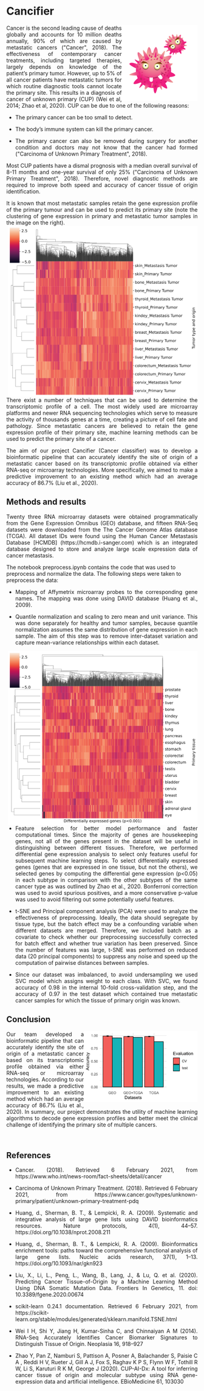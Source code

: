 # Cancifier

<img src="images/logo.png" alt="cancifier logo; source: pngtree.com" width="200" height="200" align="right">

<p align="justify">
Cancer is the second leading cause of deaths globally and accounts for 10 million deaths annually, 90% of which are caused by metastatic cancers ("Cancer", 2018). The effectiveness of contemporary cancer treatments, including targeted therapies, largely depends on knowledge of the patient’s primary tumor. However, up to 5% of all cancer patients have metastatic tumors for which routine diagnostic tools cannot locate the primary site. This results in a diagnosis of cancer of unknown primary (CUP) (Wei et al, 2014; Zhao et al, 2020). CUP can be due to one of the following reasons:

- <p align="justify">The primary cancer can be too small to detect.

- <p align="justify">The body’s immune system can kill the primary cancer.

- <p align="justify">The primary cancer can also be removed during surgery for another condition and doctors may not know that the cancer had formed ("Carcinoma of Unknown Primary Treatment", 2018).

<p align="justify">
Most CUP patients have a dismal prognosis with a median overall survival of 8-11 months and one-year survival of only 25% ("Carcinoma of Unknown Primary Treatment", 2018). Therefore, novel diagnostic methods are required to improve both speed and accuracy of cancer tissue of origin identification.

<p align="justify">
It is known that most metastatic samples retain the gene expression profile of the primary tumour and can be used to predict its primary site (note the clustering of gene expression in primary and metastatic tumor samples in the image on the right).

<img src="images/heatmap_by_type.svg" align="right" width="500">

<p align="justify">
There exist a number of techniques that can be used to determine the transcriptomic profile of a cell. The most widely used are microarray platforms and newer RNA sequencing technologies which serve to measure the activity of thousands genes at a time, creating a picture of cell fate and pathology. Since metastatic cancers are believed to retain the gene expression profile of their primary site, machine learning methods can be used to predict the primary site of a cancer.

<p align="justify">
The aim of our project Cancifier (Cancer classifier) was to develop a bioinformatic pipeline that can accurately identify the site of origin of a metastatic cancer based on its transcriptomic profile obtained via either RNA-seq or microarray technologies. More specifically, we aimed to make a predictive improvement to an existing method which had an average accuracy of 86.7% (Liu et al., 2020).

  ## Methods and results

<p align="justify">
Twenty three RNA microarray datasets were obtained programmatically from the Gene Expression Omnibus (GEO) database, and fifteen RNA-Seq datasets were downloaded from the The Cancer Genome Atlas database (TCGA). All dataset IDs were found using the Human Cancer Metastasis Database [HCMDB] (https://hcmdb.i-sanger.com) which is an integrated database designed to store and analyze large scale expression data of cancer metastasis.

The notebook preprocess.ipynb contains the code that was used to preprocess and normalize the data. The following steps were taken to preprocess the data:

- <p align="justify">Mapping of Affymetrix microarray probes to the corresponding gene names. The mapping was done using DAVID database (Huang et al., 2009).

- <p align="justify">Quantile normalization and scaling to zero mean and unit variance. This was done separately for healthy and tumor samples, because quantile normalization assumes the same distribution of gene expression in each sample. The aim of this step was to remove inter-dataset variation and capture mean-variance relationships within each dataset.

<img src="images/heatmap_by_primary.svg" align="right" width="500">

- <p align="justify">Feature selection for better model performance and faster computational times. Since the majority of genes are housekeeping genes, not all of the genes present in the dataset will be useful in distinguishing between different tissues. Therefore, we performed differential gene expression analysis to select only features useful for subsequent machine learning steps. To select differentially expressed genes (genes that are expressed in one tissue, but not the others), we selected genes by computing the differential gene expression (p<0.05) in each subtype in comparison with the other subtypes of the same cancer type as was outlined by Zhao et al., 2020. Bonferroni correction was used to avoid spurious positives, and a more conservative p-value was used to avoid filtering out some potentially useful features.

- <p align="justify">t-SNE and Principal component analysis (PCA) were used to analyze the effectiveness of preprocessing. Ideally, the data should segregate by tissue type, but the batch effect may be a confounding variable when different datasets are merged. Therefore, we included batch as a covariate to check whether our preprocessing successfully corrected for batch effect and whether true variation has been preserved. Since the number of features was large, t-SNE was performed on reduced data (20 principal components) to suppress any noise and speed up the computation of pairwise distances between samples.



- <p align="justify">Since our dataset was imbalanced, to avoid undersampling we used SVC model which assigns weight to each class. With SVC, we found accuracy of 0.98 in the internal 10-fold cross-validation step, and the accuracy of 0.97 in the test dataset which contained true metastatic cancer samples for which the tissue of primary origin was known.

## Conclusion

<img src="images/eval.png" align="right" width="300">

<p align="justify">
Our team developed a bioinformatic pipeline that can accurately identify the site of origin of a metastatic cancer based on its transcriptomic profile obtained via either RNA-seq or microarray technologies. According to our results, we made a predictive improvement to an existing method which had an average accuracy of 86.7% (Liu et al., 2020). In summary, our project demonstrates the utility of machine learning algorithms to decode gene expression profiles and better meet the clinical challenge of identifying the primary site of multiple cancers.

&nbsp;

## References

- <p align="justify">Cancer. (2018). Retrieved 6 February 2021, from https://www.who.int/news-room/fact-sheets/detail/cancer

- <p align="justify">Carcinoma of Unknown Primary Treatment. (2018). Retrieved 6 February 2021, from https://www.cancer.gov/types/unknown-primary/patient/unknown-primary-treatment-pdq

- <p align="justify">Huang, d., Sherman, B. T., & Lempicki, R. A. (2009). Systematic and integrative analysis of large gene lists using DAVID bioinformatics resources. Nature protocols, 4(1), 44–57. https://doi.org/10.1038/nprot.2008.211

- <p align="justify">Huang, d., Sherman, B. T., & Lempicki, R. A. (2009). Bioinformatics enrichment tools: paths toward the comprehensive functional analysis of large gene lists. Nucleic acids research, 37(1), 1–13. https://doi.org/10.1093/nar/gkn923

- <p align="justify">Liu, X., Li, L., Peng, L., Wang, B., Lang, J., & Lu, Q. et al. (2020). Predicting Cancer Tissue-of-Origin by a Machine Learning Method Using DNA Somatic Mutation Data. Frontiers In Genetics, 11. doi: 10.3389/fgene.2020.00674

- <p align="justify">scikit-learn 0.24.1 documentation. Retrieved 6 February 2021, from https://scikit-learn.org/stable/modules/generated/sklearn.manifold.TSNE.html

- <p align="justify">Wei I H, Shi Y, Jiang H, Kumar-Sinha C, and Chinnaiyan A M (2014). RNA-Seq Accurately Identifies Cancer Biomarker Signatures to Distinguish Tissue of Origin. Neoplasia 16, 918–927

- <p align="justify">Zhao Y, Pan Z, Namburi S, Pattison A, Posner A, Balachander S, Paisie C A , Reddi H V, Rueter J, Gill A J, Fox S, Raghav K P S, Flynn W F, Tothill R W, Li S, Karuturi R K M, George J (2020). CUP-AI-Dx: A tool for inferring cancer tissue of origin and molecular subtype using RNA gene-expression data and artificial intelligence. EBioMedicine 61, 103030
 
